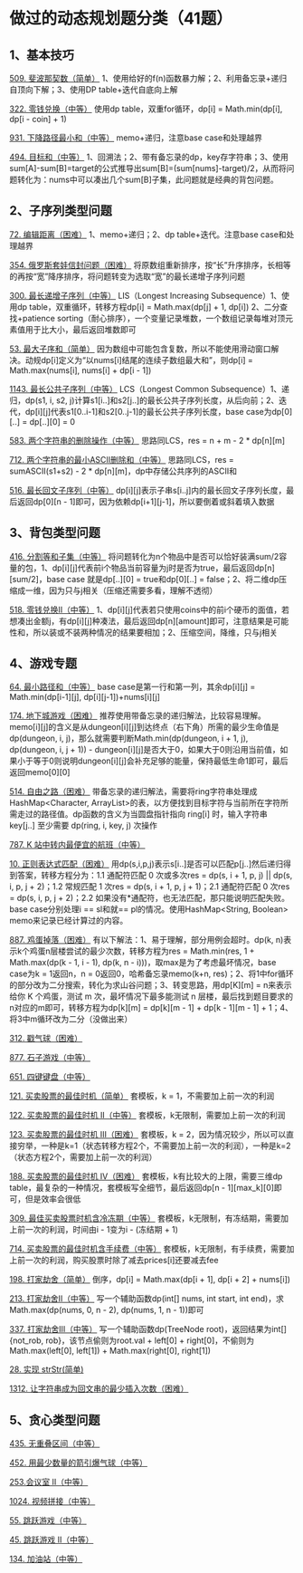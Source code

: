 # 做过的动态规划题分类（41题）

## 1、基本技巧

[509. 斐波那契数（简单）](https://leetcode-cn.com/problems/fibonacci-number) 1、使用给好的f(n)函数暴力解；2、利用备忘录+递归自顶向下解；3、使用DP table+迭代自底向上解

[322. 零钱兑换（中等）](https://leetcode-cn.com/problems/coin-change) 使用dp table，双重for循环，dp[i] = Math.min(dp[i], dp[i - coin] + 1)

[931. 下降路径最小和（中等）](https://leetcode-cn.com/problems/minimum-falling-path-sum/) memo+递归，注意base case和处理越界

[494. 目标和（中等）](https://leetcode-cn.com/problems/target-sum) 1、回溯法；2、带有备忘录的dp，key存字符串；3、使用sum[A]-sum[B]=target的公式推导出sum[B]=(sum[nums]-target)/2，从而将问题转化为：nums中可以凑出几个sum[B]子集，此问题就是经典的背包问题。

## 2、子序列类型问题

[72. 编辑距离（困难）](https://leetcode-cn.com/problems/edit-distance) 1、memo+递归；2、dp table+迭代。注意base case和处理越界

[354. 俄罗斯套娃信封问题（困难）](https://leetcode-cn.com/problems/russian-doll-envelopes) 将原数组重新排序，按“长”升序排序，长相等的再按“宽”降序排序，将问题转变为选取“宽”的最长递增子序列问题

[300. 最长递增子序列（中等）](https://leetcode-cn.com/problems/longest-increasing-subsequence) LIS（Longest Increasing Subsequence）1、使用dp table，双重循环，转移方程dp[i] = Math.max(dp[j] + 1, dp[i]) 2、二分查找+patience sorting（耐心排序），一个变量记录堆数，一个数组记录每堆对顶元素值用于比大小，最后返回堆数即可

[53. 最大子序和（简单）](https://leetcode-cn.com/problems/maximum-subarray/) 因为数组中可能包含复数，所以不能使用滑动窗口解决。动规dp[i]定义为“以nums[i]结尾的连续子数组最大和”，则dp[i] = Math.max(nums[i], nums[i] + dp[i - 1])

[1143. 最长公共子序列（中等）](https://leetcode-cn.com/problems/longest-common-subsequence) LCS（Longest Common Subsequence）1、递归，dp(s1, i, s2, j)计算s1[i..]和s2[j..]的最长公共子序列长度，从后向前；2、迭代，dp[i][j]代表s1[0..i-1]和s2[0..j-1]的最长公共子序列长度，base case为dp[0][..] = dp[..][0] = 0

[583. 两个字符串的删除操作（中等）](https://leetcode-cn.com/problems/delete-operation-for-two-strings/) 思路同LCS，res = n + m - 2 * dp[n][m]

[712. 两个字符串的最小ASCII删除和（中等）](https://leetcode-cn.com/problems/minimum-ascii-delete-sum-for-two-strings) 思路同LCS，res = sumASCII(s1+s2) - 2 * dp[n][m]，dp中存储公共序列的ASCII和

[516. 最长回文子序列（中等）](https://leetcode-cn.com/problems/longest-palindromic-subsequence) dp[i][j]表示子串s[i..j]内的最长回文子序列长度，最后返回dp[0][n - 1]即可，因为依赖dp[i+1][j-1]，所以要倒着或斜着填入数据

## 3、背包类型问题

[416. 分割等和子集（中等）](https://leetcode-cn.com/problems/partition-equal-subset-sum) 将问题转化为n个物品中是否可以恰好装满sum/2容量的包，1、dp[i][j]代表前i个物品当前容量为j时是否为true，最后返回dp[n][sum/2]，base case 就是dp[..][0] = true和dp[0][..] = false；2、将二维dp压缩成一维，因为只与j相关（压缩还需要多看，理解不透彻）

[518. 零钱兑换II（中等）](https://leetcode-cn.com/problems/coin-change-2) 1、dp[i][j]代表若只使用coins中的前i个硬币的面值，若想凑出金额j，有dp[i][j]种凑法，最后返回dp[n][amount]即可，注意结果是可能性和，所以装或不装两种情况的结果要相加；2、压缩空间，降维，只与j相关

## 4、游戏专题

[64. 最小路径和（中等）](https://leetcode-cn.com/problems/minimum-path-sum) base case是第一行和第一列，其余dp[i][j] = Math.min(dp[i-1][j], dp[i][j-1])+nums[i][j]

[174. 地下城游戏（困难）](https://leetcode-cn.com/problems/dungeon-game) 推荐使用带备忘录的递归解法，比较容易理解。memo[i][j]的含义是从dungeon[i][j]到达终点（右下角）所需的最少生命值是dp(dungeon, i, j)，那么就需要判断Math.min(dp(dungeon, i + 1, j), dp(dungeon, i, j + 1)) - dungeon[i][j]是否大于0，如果大于0则沿用当前值，如果小于等于0则说明dungeon[i][j]会补充足够的能量，保持最低生命1即可，最后返回memo[0][0]

[514. 自由之路（困难）](https://leetcode-cn.com/problems/freedom-trail/) 带备忘录的递归解法，需要将ring字符串处理成HashMap<Character, ArrayList<Integer>>的表，以方便找到目标字符与当前所在字符所需走过的路径值。dp函数的含义为当圆盘指针指向 ring[i] 时，输入字符串 key[j..] 至少需要 dp(ring, i, key, j) 次操作

[787. K 站中转内最便宜的航班（中等）](https://leetcode-cn.com/problems/cheapest-flights-within-k-stops/)

[10. 正则表达式匹配（困难）](https://leetcode-cn.com/problems/regular-expression-matching/) 用dp(s,i,p,j)表示s[i..]是否可以匹配p[j..]然后递归得到答案，转移方程分为：1.1 通配符匹配 0 次或多次res = dp(s, i + 1, p, j) || dp(s, i, p, j + 2)；1.2 常规匹配 1 次res = dp(s, i + 1, p, j + 1)；2.1 通配符匹配 0 次res = dp(s, i, p, j + 2)；2.2 如果没有*通配符，也无法匹配，那只能说明匹配失败。base case分别处理i == sl和就== pl的情况。使用HashMap<String, Boolean> memo来记录已经计算过的内容。

[887. 鸡蛋掉落（困难）](https://leetcode-cn.com/problems/super-egg-drop/) 有以下解法：1、易于理解，部分用例会超时。dp(k, n)表示k个鸡蛋n层楼尝试的最少次数，转移方程为res = Math.min(res, 1 + Math.max(dp(k - 1, i - 1), dp(k, n - i)))，取max是为了考虑最坏情况，base case为k = 1返回n，n = 0返回0，哈希备忘录memo(k+n, res)；2、将1中for循环的部分改为二分搜索，转化为求山谷问题；3、转变思路，用dp[K][m] = n来表示给你 K 个鸡蛋，测试 m 次，最坏情况下最多能测试 n 层楼，最后找到题目要求的n对应的m即可，转移方程为dp[k][m] = dp[k][m - 1] + dp[k - 1][m - 1] + 1；4、将3中m循环改为二分（没做出来）

[312. 戳气球（困难）](https://leetcode-cn.com/problems/burst-balloons)

[877. 石子游戏（中等）](https://leetcode-cn.com/problems/stone-game)

[651. 四键键盘（中等）](https://leetcode-cn.com/problems/4-keys-keyboard)

[121. 买卖股票的最佳时机（简单）](https://leetcode-cn.com/problems/best-time-to-buy-and-sell-stock/) 套模板，k = 1，不需要加上前一次的利润

[122. 买卖股票的最佳时机 II（中等）](https://leetcode-cn.com/problems/best-time-to-buy-and-sell-stock-ii/) 套模板，k无限制，需要加上前一次的利润

[123. 买卖股票的最佳时机 III（困难）](https://leetcode-cn.com/problems/best-time-to-buy-and-sell-stock-iii/) 套模板，k = 2，因为情况较少，所以可以直接穷举，一种是k=1（状态转移方程2个，不需要加上前一次的利润），一种是k=2（状态方程2个，需要加上前一次的利润）

[188. 买卖股票的最佳时机 IV（困难）](https://leetcode-cn.com/problems/best-time-to-buy-and-sell-stock-iv/) 套模板，k有比较大的上限，需要三维dp table，最复杂的一种情况，套模板写全细节，最后返回dp[n - 1][max_k][0]即可，但是效率会很低

[309. 最佳买卖股票时机含冷冻期（中等）](https://leetcode-cn.com/problems/best-time-to-buy-and-sell-stock-with-cooldown/) 套模板，k无限制，有冻结期，需要加上前一次的利润，时间由i - 1变为i - (冻结期 + 1)

[714. 买卖股票的最佳时机含手续费（中等）](https://leetcode-cn.com/problems/best-time-to-buy-and-sell-stock-with-transaction-fee/) 套模板，k无限制，有手续费，需要加上前一次的利润，购买股票时除了减去prices[i]还要减去fee

[198. 打家劫舍（简单）](https://leetcode-cn.com/problems/house-robber) 倒序，dp[i] = Math.max(dp[i + 1], dp[i + 2] + nums[i])

[213. 打家劫舍II（中等）](https://leetcode-cn.com/problems/house-robber-ii) 写一个辅助函数dp(int[] nums, int start, int end)，求Math.max(dp(nums, 0, n - 2), dp(nums, 1, n - 1))即可

[337. 打家劫舍III（中等）](https://leetcode-cn.com/problems/house-robber-iii) 写一个辅助函数dp(TreeNode root)，返回结果为int[]{not_rob, rob}，该节点偷则为root.val + left[0] + right[0]，不偷则为Math.max(left[0], left[1]) + Math.max(right[0], right[1])

[28. 实现 strStr(简单)](https://leetcode-cn.com/problems/implement-strstr)

[1312. 让字符串成为回文串的最少插入次数（困难）](https://leetcode-cn.com/problems/minimum-insertion-steps-to-make-a-string-palindrome)

## 5、贪心类型问题

[435. 无重叠区间（中等）](https://leetcode-cn.com/problems/non-overlapping-intervals/)

[452. 用最少数量的箭引爆气球（中等）](https://leetcode-cn.com/problems/minimum-number-of-arrows-to-burst-balloons)

[253.会议室 II（中等）](https://leetcode.com/problems/meeting-rooms-ii/)

[1024. 视频拼接（中等）](https://leetcode-cn.com/problems/video-stitching)

[55. 跳跃游戏（中等）](https://leetcode-cn.com/problems/jump-game)

[45. 跳跃游戏 II（中等）](https://leetcode-cn.com/problems/jump-game-ii)

[134. 加油站（中等）](https://leetcode-cn.com/problems/gas-station/)
